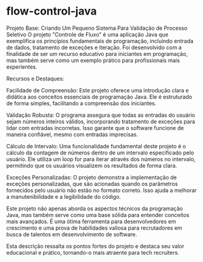 # flow-control-java
Projeto Base: Criando Um Pequeno Sistema Para Validação de Processo Seletivo
O projeto "Controle de Fluxo" é uma aplicação Java que exemplifica os princípios fundamentais de programação, incluindo entrada de dados, tratamento de exceções e iteração. Foi desenvolvido com a finalidade de ser um recurso educativo para iniciantes em programação, mas também serve como um exemplo prático para profissionais mais experientes.

Recursos e Destaques:

Facilidade de Compreensão: Este projeto oferece uma introdução clara e didática aos conceitos essenciais de programação Java. Ele é estruturado de forma simples, facilitando a compreensão dos iniciantes.

Validação Robusta: O programa assegura que todas as entradas do usuário sejam números inteiros válidos, incorporando tratamento de exceções para lidar com entradas incorretas. Isso garante que o software funcione de maneira confiável, mesmo com entradas imprecisas.

Cálculo de Intervalo: Uma funcionalidade fundamental deste projeto é o cálculo da contagem de números dentro de um intervalo especificado pelo usuário. Ele utiliza um loop for para iterar através dos números no intervalo, permitindo que os usuários visualizem os resultados de forma clara.

Exceções Personalizadas: O projeto demonstra a implementação de exceções personalizadas, que são acionadas quando os parâmetros fornecidos pelo usuário não estão no formato correto. Isso ajuda a melhorar a manutenibilidade e a legibilidade do código.

Este projeto não apenas aborda os aspectos técnicos da programação Java, mas também serve como uma base sólida para entender conceitos mais avançados. É uma ótima ferramenta para desenvolvedores em crescimento e uma prova de habilidades valiosa para recrutadores em busca de talentos em desenvolvimento de software.

Esta descrição ressalta os pontos fortes do projeto e destaca seu valor educacional e prático, tornando-o mais atraente para tech recruiters.






